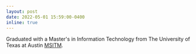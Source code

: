```yaml
---
layout: post
date: 2022-05-01 15:59:00-0400
inline: true
---
```


Graduated with a Master's in Information Technology from The University of Texas at Austin [MSITM](https://www.mccombs.utexas.edu/graduate/specialized-masters/ms-it-and-management/).
